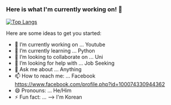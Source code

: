 ### Here is what I'm currently working on! 👋

[![Top Langs](https://github-readme-stats.vercel.app/api/top-langs/?username=anuraghazra)](https://github.com/anuraghazra/github-readme-stats)

Here are some ideas to get you started:

- 🔭 I’m currently working on ... Youtube
- 🌱 I’m currently learning ... Python
- 👯 I’m looking to collaborate on ...  Uni
- 🤔 I’m looking for help with ... Job Seeking
- 💬 Ask me about ... Anything
- 📫 How to reach me: ... Facebook https://www.facebook.com/profile.php?id=100074330944362
- 😄 Pronouns: ... He/Him
- ⚡ Fun fact: ... 
--> I'm Korean
